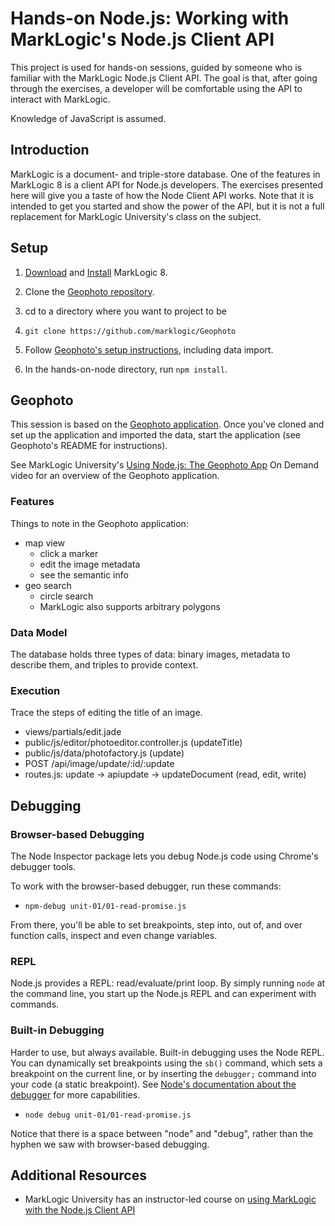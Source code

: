 # Hands-on Node.js: Working with MarkLogic's Node.js Client API

This project is used for hands-on sessions, guided by someone who is familiar
with the MarkLogic Node.js Client API. The goal is that, after going through 
the exercises, a developer will be comfortable using the API to interact with
MarkLogic. 

Knowledge of JavaScript is assumed. 

## Introduction

MarkLogic is a document- and triple-store database. One of the features in
MarkLogic 8 is a client API for Node.js developers. The exercises presented
here will give you a taste of how the Node Client API works. Note that it is
intended to get you started and show the power of the API, but it is not a full
replacement for MarkLogic University's class on the subject.

## Setup

1. [Download](http://developer.marklogic.com/products) and 
[Install](http://docs.marklogic.com/guide/installation/procedures#id_28962) 
MarkLogic 8.
2. Clone the [Geophoto repository][geophoto]. 

  1. cd to a directory where you want to project to be
  2. `git clone https://github.com/marklogic/Geophoto`

3. Follow [Geophoto's setup instructions](https://github.com/marklogic/Geophoto#get-started), including data import.
4. In the hands-on-node directory, run `npm install`. 

## Geophoto

This session is based on the [Geophoto application][geophoto]. Once you've
cloned and set up the application and imported the data, start the application
(see Geophoto's README for instructions).

See MarkLogic University's [Using Node.js: The Geophoto App][mlu-geophoto] On 
Demand video for an overview of the Geophoto application. 

### Features

Things to note in the Geophoto application:

- map view
  - click a marker
  - edit the image metadata
  - see the semantic info
- geo search
  - circle search
  - MarkLogic also supports arbitrary polygons

### Data Model

The database holds three types of data: binary images, metadata to describe
them, and triples to provide context.

### Execution

Trace the steps of editing the title of an image.

- views/partials/edit.jade
- public/js/editor/photoeditor.controller.js (updateTitle)
- public/js/data/photofactory.js (update)
- POST /api/image/update/:id/:update
- routes.js: update -> apiupdate -> updateDocument (read, edit, write)

## Debugging

### Browser-based Debugging

The Node Inspector package lets you debug Node.js code using Chrome's debugger
tools. 

To work with the browser-based debugger, run these commands:

- `npm-debug unit-01/01-read-promise.js`

From there, you'll be able to set breakpoints, step into, out of, and over 
function calls, inspect and even change variables. 

### REPL

Node.js provides a REPL: read/evaluate/print loop. By simply running `node` at
the command line, you start up the Node.js REPL and can experiment with 
commands.

### Built-in Debugging

Harder to use, but always available. Built-in debugging uses the Node REPL. You
can dynamically set breakpoints using the `sb()` command, which sets a 
breakpoint on the current line, or by inserting the `debugger;` command into 
your code (a static breakpoint). See 
[Node's documentation about the debugger][node-debug] for more capabilities. 

- `node debug unit-01/01-read-promise.js`

Notice that there is a space between "node" and "debug", rather than the hyphen
we saw with browser-based debugging. 

## Additional Resources

- MarkLogic University has an instructor-led course on [using MarkLogic with the
Node.js Client API][mlu-ilt-node]

[geophoto]: https://github.com/marklogic/Geophoto
[mlu-geophoto]: http://mlu.marklogic.com/ondemand/aa767d01
[mlu-ilt-node]: http://www.marklogic.com/training-courses/developing-marklogic-applications-i-node-js/
[node-debug]: https://nodejs.org/api/debugger.html
